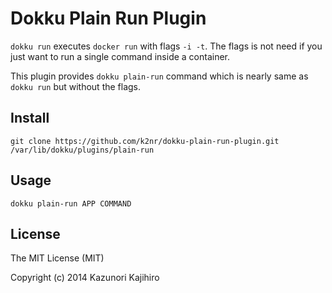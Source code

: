 # Dokku Plain Run Plugin

`dokku run` executes `docker run` with flags `-i -t`.
The flags is not need if you just want to run a single command inside a container.

This plugin provides `dokku plain-run` command which is nearly same as `dokku run` but without the flags.

## Install

```
git clone https://github.com/k2nr/dokku-plain-run-plugin.git /var/lib/dokku/plugins/plain-run
```

## Usage

```
dokku plain-run APP COMMAND
```

## License

The MIT License (MIT)

Copyright (c) 2014 Kazunori Kajihiro
